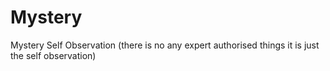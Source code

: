 # Mystery
Mystery Self Observation (there is no any expert authorised things it is just the self observation)
